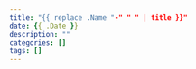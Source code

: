 ```yaml
---
title: "{{ replace .Name "-" " " | title }}"
date: {{ .Date }}
description: ""
categories: []
tags: []
---
```

